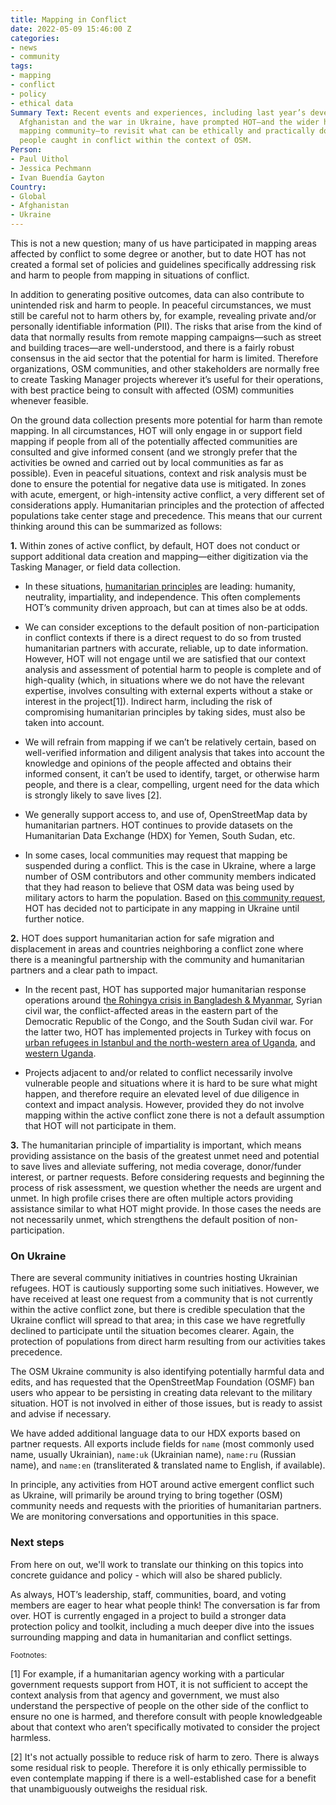 ```yaml
---
title: Mapping in Conflict
date: 2022-05-09 15:46:00 Z
categories:
- news
- community
tags:
- mapping
- conflict
- policy
- ethical data
Summary Text: Recent events and experiences, including last year’s developments in
  Afghanistan and the war in Ukraine, have prompted HOT—and the wider humanitarian
  mapping community—to revisit what can be ethically and practically done to help
  people caught in conflict within the context of OSM.
Person:
- Paul Uithol
- Jessica Pechmann
- Ivan Buendía Gayton
Country:
- Global
- Afghanistan
- Ukraine
---
```


This is not a new question; many of us have participated in mapping areas affected by conflict to some degree or another, but to date HOT has not created a formal set of policies and guidelines specifically addressing risk and harm to people from mapping in situations of conflict.

In addition to generating positive outcomes, data can also contribute to unintended risk and harm to people. In peaceful circumstances, we must still be careful not to harm others by, for example, revealing private and/or personally identifiable information (PII). The risks that arise from the kind of data that normally results from remote mapping campaigns—such as street and building traces—are well-understood, and there is a fairly robust consensus in the aid sector that the potential for harm is limited. Therefore organizations, OSM communities, and other stakeholders are normally free to create Tasking Manager projects wherever it’s useful for their operations, with best practice being to consult with affected (OSM) communities whenever feasible.

On the ground data collection presents more potential for harm than remote mapping. In all circumstances, HOT will only engage in or support field mapping if people from all of the potentially affected communities are consulted and give informed consent (and we strongly prefer that the activities be owned and carried out by local communities as far as possible). Even in peaceful situations, context and risk analysis must be done to ensure the potential for negative data use is mitigated.
In zones with acute, emergent, or high-intensity active conflict, a very different set of considerations apply. Humanitarian principles and the protection of affected populations take center stage and precedence. This means that our current thinking around this can be summarized as follows:

**1.** Within zones of active conflict, by default, HOT does not conduct or support additional data creation and mapping—either digitization via the Tasking Manager, or field data collection.

* In these situations, [humanitarian principles](https://www.unocha.org/sites/dms/Documents/OOM-humanitarianprinciples_eng_June12.pdf) are leading: humanity, neutrality, impartiality, and independence. This often complements HOT’s community driven approach, but can at times also be at odds.

* We can consider exceptions to the default position of non-participation in conflict contexts if there is a direct request to do so from trusted humanitarian partners with accurate, reliable, up to date information. However, HOT will not engage until we are satisfied that our context analysis and assessment of potential harm to people is complete and of high-quality (which, in situations where we do not have the relevant expertise, involves consulting with external experts without a stake or interest in the project[1]). Indirect harm, including the risk of compromising humanitarian principles by taking sides, must also be taken into account.

* We will refrain from mapping if we can’t be relatively certain, based on well-verified information and diligent analysis that takes into account the knowledge and opinions of the people affected and obtains their informed consent, it can’t be used to identify, target, or otherwise harm people, and there is a clear, compelling, urgent need for the data which is strongly likely to save lives [2].

* We generally support access to, and use of, OpenStreetMap data by humanitarian partners. HOT continues to provide datasets on the Humanitarian Data Exchange (HDX) for Yemen, South Sudan, etc.

* In some cases, local communities may request that mapping be suspended during a conflict. This is the case in Ukraine, where a large number of OSM contributors and other community members indicated that they had reason to believe that OSM data was being used by military actors to harm the population. Based on [this community request](https://www.openstreetmap.org/user/Yury%20Yatsynovich/diary/398942), HOT has decided not to participate in any mapping in Ukraine until further notice.

**2.** HOT does support humanitarian action for safe migration and displacement in areas and countries neighboring a conflict zone where there is a meaningful partnership with the community and humanitarian partners and a clear path to impact.

* In the recent past, HOT has supported major humanitarian response operations around t[he Rohingya crisis in Bangladesh & Myanmar](https://wiki.openstreetmap.org/wiki/WikiProject_Bangladesh/RohingyaCrisis), Syrian civil war, the conflict-affected areas in the eastern part of the Democratic Republic of the Congo, and the South Sudan civil war. For the latter two, HOT has implemented projects in Turkey with focus on [urban refugees in Istanbul and the north-western area of Uganda](http://), and [western Uganda](https://www.hotosm.org/projects/bridging-data-gaps-mapping-refugee-contexts-in-east-africa/).

* Projects adjacent to and/or related to conflict necessarily involve vulnerable people and situations where it is hard to be sure what might happen, and therefore require an elevated level of due diligence in context and impact analysis. However, provided they do not involve mapping within the active conflict zone there is not a default assumption that HOT will not participate in them.

**3.** The humanitarian principle of impartiality is important, which means providing assistance on the basis of the greatest unmet need and potential to save lives and alleviate suffering, not media coverage, donor/funder interest, or partner requests. Before considering requests and beginning the process of risk assessment, we question whether the needs are urgent and unmet. In high profile crises there are often multiple actors providing assistance similar to what HOT might provide. In those cases the needs are not necessarily unmet, which strengthens  the default position of non-participation.

### On Ukraine

There are several community initiatives in countries hosting Ukrainian refugees. HOT is cautiously supporting some such initiatives. However, we have received at least one request from a community that is not currently within the active conflict zone, but there is credible speculation that the Ukraine conflict will spread to that area; in this case we have regretfully declined to participate until the situation becomes clearer. Again, the protection of populations from direct harm resulting from our activities takes precedence.

The OSM Ukraine community is also identifying potentially harmful data and edits, and has requested that the OpenStreetMap Foundation (OSMF) ban users who appear to be persisting in creating data relevant to the military situation. HOT is not involved in either of those issues, but is ready to assist and advise if necessary.

We have added additional language data to our HDX exports based on partner requests. All exports include fields for `name` (most commonly used name, usually Ukrainian), `name:uk` (Ukrainian name), `name:ru` (Russian name), and `name:en` (transliterated & translated name to English, if available).

In principle, any activities from HOT around active emergent conflict such as Ukraine, will primarily be around trying to bring together (OSM) community needs and requests with the priorities of humanitarian partners. We are monitoring conversations and opportunities in this space.

### Next steps

From here on out, we'll work to translate our thinking on this topics into concrete guidance and policy - which will also be shared publicly.

As always, HOT’s leadership, staff, communities, board, and voting members are eager to hear what people think! The conversation is far from over. HOT is currently engaged in a project to build a stronger data protection policy and toolkit, including a much deeper dive into the issues surrounding mapping and data in humanitarian and conflict settings.


<span style="font-size: smaller">Footnotes:

[1] For example, if a humanitarian agency working with a particular government requests support from HOT, it is not sufficient to accept the context analysis from that agency and government, we must also understand the perspective of people on the other side of the conflict to ensure no one is harmed, and therefore consult with people knowledgeable about that context who aren’t specifically motivated to consider the project harmless.

[2] It's not actually possible to reduce risk of harm to zero. There is always some residual risk to people. Therefore it is only ethically permissible to even contemplate mapping if there is a well-established case for a benefit that unambiguously outweighs the residual risk.</span>
